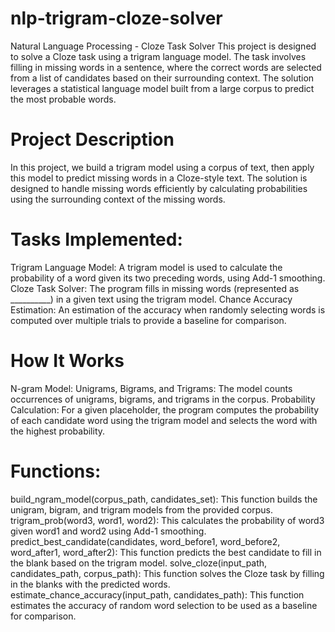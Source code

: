 # nlp-trigram-cloze-solver

Natural Language Processing - Cloze Task Solver
This project is designed to solve a Cloze task using a trigram language model. The task involves filling in missing words in a sentence, where the correct words are selected from a list of candidates based on their surrounding context. The solution leverages a statistical language model built from a large corpus to predict the most probable words.

# Project Description
In this project, we build a trigram model using a corpus of text, then apply this model to predict missing words in a Cloze-style text. The solution is designed to handle missing words efficiently by calculating probabilities using the surrounding context of the missing words.

# Tasks Implemented:
Trigram Language Model: A trigram model is used to calculate the probability of a word given its two preceding words, using Add-1 smoothing.
Cloze Task Solver: The program fills in missing words (represented as __________) in a given text using the trigram model.
Chance Accuracy Estimation: An estimation of the accuracy when randomly selecting words is computed over multiple trials to provide a baseline for comparison.

# How It Works
N-gram Model:
Unigrams, Bigrams, and Trigrams: The model counts occurrences of unigrams, bigrams, and trigrams in the corpus.
Probability Calculation: For a given placeholder, the program computes the probability of each candidate word using the trigram model and selects the word with the highest probability.

# Functions:
build_ngram_model(corpus_path, candidates_set): This function builds the unigram, bigram, and trigram models from the provided corpus.
trigram_prob(word3, word1, word2): This calculates the probability of word3 given word1 and word2 using Add-1 smoothing.
predict_best_candidate(candidates, word_before1, word_before2, word_after1, word_after2): This function predicts the best candidate to fill in the blank based on the trigram model.
solve_cloze(input_path, candidates_path, corpus_path): This function solves the Cloze task by filling in the blanks with the predicted words.
estimate_chance_accuracy(input_path, candidates_path): This function estimates the accuracy of random word selection to be used as a baseline for comparison.
